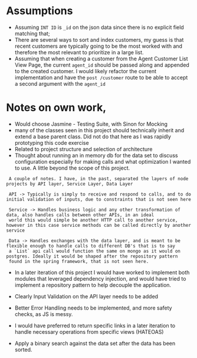 # Assumptions
- Assuming `INT ID` is `_id` on the json data since there is no explicit field matching that;
- There are several ways to sort and index customers, my guess is that recent customers are typically
going to be the most worked with and therefore the most relevant to prioritize in a large list.
- Assuming that when creating a customer from the Agent Customer List View Page, the current `agent_id` should be 
passed along and appended to the created customer. I would likely refactor the current implementation and have the 
`post /customer` route to be able to accept a second argument with the `agent_id`


# Notes on own work,
- Would choose Jasmine - Testing Suite, with Sinon for Mocking
- many of the classes seen in this project should technically inherit and extend a 
base parent class. Did not do that here as I was rapidly prototyping this code exercise
- Related to project structure and selection of architecture
- Thought about running an in memory db for the data set to discuss configuration
especially for making calls and what optimization I wanted to use. A little beyond the
scope of this project.

```
 A couple of notes. I have, in the past, separated the layers of node projects by API layer, Service Layer, Data Layer

 API -> Typically is simply to receive and respond to calls, and to do initial validation of inputs, due to constraints that is not seen here
 
 Service -> Handles business logic and any other transformation of data, also handles calls between other APIs, in an ideal
 world this would simple be another HTTP call to another service, however in this case service methods can be called directly by another service
 
 Data -> Handles exchanges with the data layer, and is meant to be flexible enough to handle calls to different DB's that is to say
 a `List` api call would function the same on mongo as it would on postgres. Ideally it would be shaped after the repository pattern
 found in the spring framework, that is not seen here.
```

- In a later iteration of this project I would have worked to implement both modules that leveraged dependency injection, and would have
tried to implement a repository pattern to help decouple the application.

- Clearly Input Validation on the API layer needs to be added
- Better Error Handling needs to be implemented, and more safety checks, as JS is messy.

- I would have preferred to return specific links in a later iteration to handle necessary operations from specific views (HATEOAS)
- Apply a binary search against the data set after the data has been sorted. 